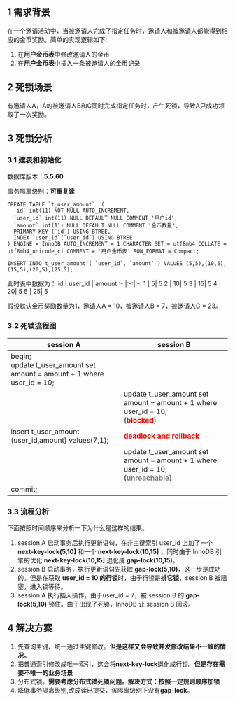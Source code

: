 ## 1 需求背景
在一个邀请活动中，当被邀请人完成了指定任务时，邀请人和被邀请人都能得到相应的金币奖励。简单的实现逻辑如下:
1. 在**用户金币表**中修改邀请人的金币
2. 在**用户金币表**中插入一条被邀请人的金币记录

## 2 死锁场景
有邀请人A，A的被邀请人B和C同时完成指定任务时，产生死锁，导致A只成功领取了一次奖励。

## 3 死锁分析
### 3.1 建表和初始化
数据库版本：**5.5.60**

事务隔离级别：**可重复读**

```mysql
CREATE TABLE `t_user_amount`  (
  `id` int(11) NOT NULL AUTO_INCREMENT,
  `user_id` int(11) NULL DEFAULT NULL COMMENT '用户id',
  `amount` int(11) NULL DEFAULT NULL COMMENT '金币数量',
  PRIMARY KEY (`id`) USING BTREE,
  INDEX `user_id`(`user_id`) USING BTREE
) ENGINE = InnoDB AUTO_INCREMENT = 1 CHARACTER SET = utf8mb4 COLLATE = utf8mb4_unicode_ci COMMENT = '用户金币表' ROW_FORMAT = Compact;

INSERT INTO t_user_amount ( `user_id`, `amount` ) VALUES (5,5),(10,5),(15,5),(20,5),(25,5);
```
此时表中数据为：
id | user_id | amount
:-:|:-:|:-:
1 | 5| 5
2 | 10| 5
3 | 15| 5
4 | 20| 5
5 | 25| 5

假设默认金币奖励数量为1，邀请人A = 10，被邀请人B = 7，被邀请人C = 23。
### 3.2 死锁流程图

session A | session B
---|---
begin; <br>update t_user_amount set amount = amount + 1 where user_id = 10; | 
<br> | update t_user_amount set amount = amount + 1 where user_id = 10; <br/>(<font  color=red>**blocked**</font>)
insert t_user_amount (user_id,amount) values(7,1); | <font  color=red>**deadlock and  rollback**</font>
<br>| update t_user_amount set amount = amount + 1 where user_id = 10;<br/>(<font  color=grey>**unreachable**</font>)
commit;| <br>|

### 3.3 流程分析
下面按照时间顺序来分析一下为什么是这样的结果。
1. session A 启动事务后执行更新语句，在非主键索引 user_id 上加了一个 **next-key-lock(5,10]** 和一个 **next-key-lock(10,15]** ，同时由于 InnoDB 引擎的优化 **next-key-lock(10,15]** 退化成 **gap-lock(10,15)**。
2. session B 启动事务，执行更新语句先获取 **gap-lock(5,10)**，这一步是成功的。但是在获取 **user_id = 10 的行锁**时，由于行锁是**排它锁**，session B 被阻塞，进入锁等待。
3. session A 执行插入操作，由于user_id = 7，被 session B 的 **gap-lock(5,10)** 锁住。由于出现了死锁，InnoDB 让 session B 回滚。

## 4 解决方案
1. 先查询主键、统一通过主键修改。**但是这样又会导致并发修改结果不一致的情况。** 
2. 把普通索引修改成唯一索引，这会将**next-key-lock**退化成行锁。**但是存在需要不唯一的业务场景**
3. 分布式锁。**需要考虑分布式锁死锁问题。解决方式：按照一定规则顺序加锁**
4. 降低事务隔离级别,改成读已提交，该隔离级别下没有**gap-lock**。
